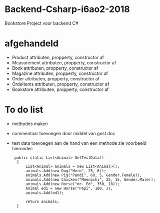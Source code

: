 # Backend-Csharp-i6ao2-2018
Bookstore Project voor backend C#

# afgehandeld
- Product attributen, propperty, constructor af
- Measurement attributen, propperty, constructor af
- Book attributen, propperty, constructor af
- Magazine attributen, propperty, constructor af
- Order attributen, propperty, constructor af
- OrdeItems attributen, propperty, constructor af
- Bookstore attributen, propperty, constructor af

# To do list
- methodes maken
- commentaar toevoegen door middel van gost doc
- test data toevoegen aan de hand van een methode zie voorbeeld hieronder:

       public static List<Animal> GetTestData()
        {
            List<Animal> animals = new List<Animal>();
            animals.Add(new Dog("Hero", 25, 6));
            animals.Add(new Pig("Pandi", 60, 5, Gender.Female));
            animals.Add(new Chicken("Meenachi", 25, 15, Gender.Male));
            animals.Add(new Horse("mr. Ed", 350, 18));
            Animal ed1 = new Horse("Papi", 180, 3);
            animals.Add(ed1);

            return animals;
        }
        


